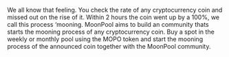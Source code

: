 We all know that feeling. You check the rate of any cryptocurrency coin and missed out on the rise of it. Within 2 hours the coin went up by a 100%, we call this process ‘mooning. MoonPool aims to build an community thats starts the mooning process of any cryptocurrency coin. Buy a spot in the weekly or monthly pool using the MOPO token and start the mooning process of the announced coin together with the MoonPool community.
